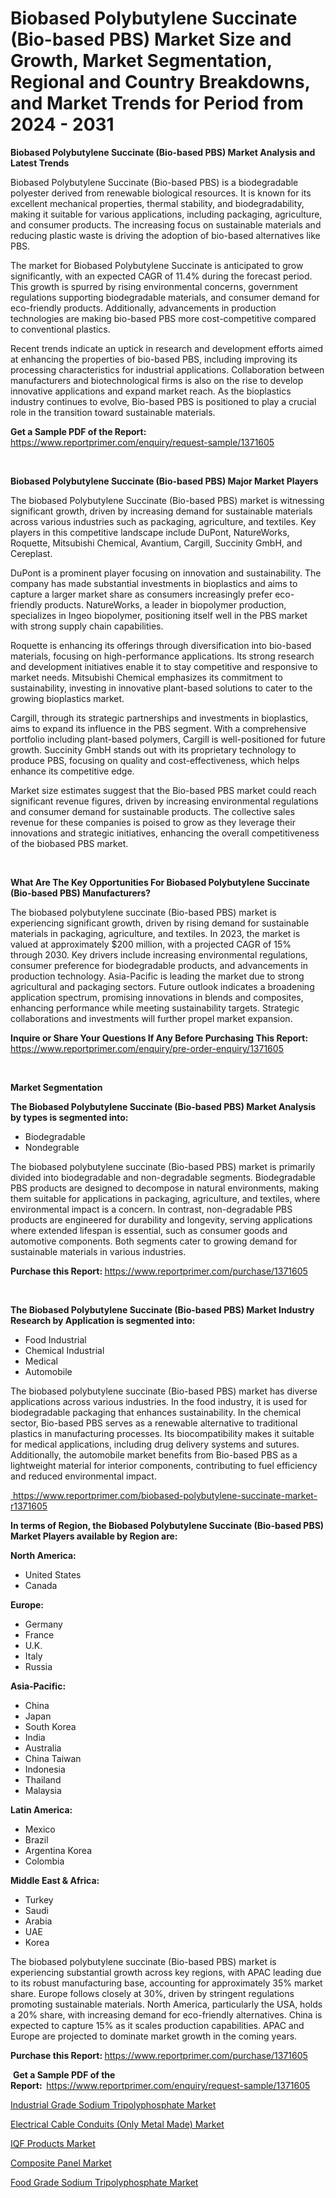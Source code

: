 <p><h1>Biobased Polybutylene Succinate (Bio-based PBS) Market Size and Growth, Market Segmentation, Regional and Country Breakdowns, and Market Trends for Period from 2024 -  2031</h1></p><p><strong>Biobased Polybutylene Succinate (Bio-based PBS) Market Analysis and Latest Trends</strong></p>
<p><p>Biobased Polybutylene Succinate (Bio-based PBS) is a biodegradable polyester derived from renewable biological resources. It is known for its excellent mechanical properties, thermal stability, and biodegradability, making it suitable for various applications, including packaging, agriculture, and consumer products. The increasing focus on sustainable materials and reducing plastic waste is driving the adoption of bio-based alternatives like PBS.</p><p>The market for Biobased Polybutylene Succinate is anticipated to grow significantly, with an expected CAGR of 11.4% during the forecast period. This growth is spurred by rising environmental concerns, government regulations supporting biodegradable materials, and consumer demand for eco-friendly products. Additionally, advancements in production technologies are making bio-based PBS more cost-competitive compared to conventional plastics.</p><p>Recent trends indicate an uptick in research and development efforts aimed at enhancing the properties of bio-based PBS, including improving its processing characteristics for industrial applications. Collaboration between manufacturers and biotechnological firms is also on the rise to develop innovative applications and expand market reach. As the bioplastics industry continues to evolve, Bio-based PBS is positioned to play a crucial role in the transition toward sustainable materials.</p></p>
<p><strong>Get a Sample PDF of the Report:&nbsp;</strong> <a href="https://www.reportprimer.com/enquiry/request-sample/1371605">https://www.reportprimer.com/enquiry/request-sample/1371605</a></p>
<p>&nbsp;</p>
<p><strong>Biobased Polybutylene Succinate (Bio-based PBS) Major Market Players</strong></p>
<p><p>The biobased Polybutylene Succinate (Bio-based PBS) market is witnessing significant growth, driven by increasing demand for sustainable materials across various industries such as packaging, agriculture, and textiles. Key players in this competitive landscape include DuPont, NatureWorks, Roquette, Mitsubishi Chemical, Avantium, Cargill, Succinity GmbH, and Cereplast.</p><p>DuPont is a prominent player focusing on innovation and sustainability. The company has made substantial investments in bioplastics and aims to capture a larger market share as consumers increasingly prefer eco-friendly products. NatureWorks, a leader in biopolymer production, specializes in Ingeo biopolymer, positioning itself well in the PBS market with strong supply chain capabilities.</p><p>Roquette is enhancing its offerings through diversification into bio-based materials, focusing on high-performance applications. Its strong research and development initiatives enable it to stay competitive and responsive to market needs. Mitsubishi Chemical emphasizes its commitment to sustainability, investing in innovative plant-based solutions to cater to the growing bioplastics market.</p><p>Cargill, through its strategic partnerships and investments in bioplastics, aims to expand its influence in the PBS segment. With a comprehensive portfolio including plant-based polymers, Cargill is well-positioned for future growth. Succinity GmbH stands out with its proprietary technology to produce PBS, focusing on quality and cost-effectiveness, which helps enhance its competitive edge.</p><p>Market size estimates suggest that the Bio-based PBS market could reach significant revenue figures, driven by increasing environmental regulations and consumer demand for sustainable products. The collective sales revenue for these companies is poised to grow as they leverage their innovations and strategic initiatives, enhancing the overall competitiveness of the biobased PBS market.</p></p>
<p>&nbsp;</p>
<p><strong>What Are The Key Opportunities For Biobased Polybutylene Succinate (Bio-based PBS) Manufacturers?</strong></p>
<p><p>The biobased polybutylene succinate (Bio-based PBS) market is experiencing significant growth, driven by rising demand for sustainable materials in packaging, agriculture, and textiles. In 2023, the market is valued at approximately $200 million, with a projected CAGR of 15% through 2030. Key drivers include increasing environmental regulations, consumer preference for biodegradable products, and advancements in production technology. Asia-Pacific is leading the market due to strong agricultural and packaging sectors. Future outlook indicates a broadening application spectrum, promising innovations in blends and composites, enhancing performance while meeting sustainability targets. Strategic collaborations and investments will further propel market expansion.</p></p>
<p><strong>Inquire or Share Your Questions If Any Before Purchasing This Report:</strong> <a href="https://www.reportprimer.com/enquiry/pre-order-enquiry/1371605">https://www.reportprimer.com/enquiry/pre-order-enquiry/1371605</a></p>
<p>&nbsp;</p>
<p><strong>Market Segmentation</strong></p>
<p><strong>The Biobased Polybutylene Succinate (Bio-based PBS) Market Analysis by types is segmented into:</strong></p>
<p><ul><li>Biodegradable</li><li>Nondegrable</li></ul></p>
<p><p>The biobased polybutylene succinate (Bio-based PBS) market is primarily divided into biodegradable and non-degradable segments. Biodegradable PBS products are designed to decompose in natural environments, making them suitable for applications in packaging, agriculture, and textiles, where environmental impact is a concern. In contrast, non-degradable PBS products are engineered for durability and longevity, serving applications where extended lifespan is essential, such as consumer goods and automotive components. Both segments cater to growing demand for sustainable materials in various industries.</p></p>
<p><strong>Purchase this Report:&nbsp;</strong><a href="https://www.reportprimer.com/purchase/1371605">https://www.reportprimer.com/purchase/1371605</a></p>
<p>&nbsp;</p>
<p><strong>The Biobased Polybutylene Succinate (Bio-based PBS) Market Industry Research by Application is segmented into:</strong></p>
<p><ul><li>Food Industrial</li><li>Chemical Industrial</li><li>Medical</li><li>Automobile</li></ul></p>
<p><p>The biobased polybutylene succinate (Bio-based PBS) market has diverse applications across various industries. In the food industry, it is used for biodegradable packaging that enhances sustainability. In the chemical sector, Bio-based PBS serves as a renewable alternative to traditional plastics in manufacturing processes. Its biocompatibility makes it suitable for medical applications, including drug delivery systems and sutures. Additionally, the automobile market benefits from Bio-based PBS as a lightweight material for interior components, contributing to fuel efficiency and reduced environmental impact.</p></p>
<p><a href="https://www.reportprimer.com/biobased-polybutylene-succinate-market-r1371605">&nbsp;https://www.reportprimer.com/biobased-polybutylene-succinate-market-r1371605</a></p>
<p><strong>In terms of Region, the Biobased Polybutylene Succinate (Bio-based PBS) Market Players available by Region are:</strong></p>
<p>
    <p> <strong> North America: </strong>
        <ul>
            <li>United States</li>
            <li>Canada</li>
        </ul>
        </p> 
    <p> <strong> Europe: </strong>
        <ul>
            <li>Germany</li>
            <li>France</li>
            <li>U.K.</li>
            <li>Italy</li>
            <li>Russia</li>
        </ul>
        </p> 
    <p> <strong> Asia-Pacific: </strong>
        <ul>
            <li>China</li>
            <li>Japan</li>
            <li>South Korea</li>
            <li>India</li>
            <li>Australia</li>
            <li>China Taiwan</li>
            <li>Indonesia</li>
            <li>Thailand</li>
            <li>Malaysia</li>
        </ul>
        </p> 
    <p> <strong> Latin America: </strong>
        <ul>
            <li>Mexico</li>
            <li>Brazil</li>
            <li>Argentina Korea</li>
            <li>Colombia</li>
        </ul>
        </p> 
    <p> <strong> Middle East & Africa: </strong>
        <ul>
            <li>Turkey</li>
            <li>Saudi</li>
            <li>Arabia</li>
            <li>UAE</li>
            <li>Korea</li>
        </ul>
    </p>
    </p>
<p><p>The biobased polybutylene succinate (Bio-based PBS) market is experiencing substantial growth across key regions, with APAC leading due to its robust manufacturing base, accounting for approximately 35% market share. Europe follows closely at 30%, driven by stringent regulations promoting sustainable materials. North America, particularly the USA, holds a 20% share, with increasing demand for eco-friendly alternatives. China is expected to capture 15% as it scales production capabilities. APAC and Europe are projected to dominate market growth in the coming years.</p></p>
<p><strong>Purchase this Report: </strong><a href="https://www.reportprimer.com/purchase/1371605">https://www.reportprimer.com/purchase/1371605</a></p>
<p>&nbsp;<strong>Get a Sample PDF of the Report:&nbsp;&nbsp;</strong><a href="https://www.reportprimer.com/enquiry/request-sample/1371605">https://www.reportprimer.com/enquiry/request-sample/1371605</a></p>
<p><strong></strong></p>
<p><p><a href="https://issuu.com/reportprime-2/docs/industrial-grade-sodium-tripolyphos_5e492ca179605a">Industrial Grade Sodium Tripolyphosphate Market</a></p><p><a href="https://medium.com/@afsanamia55/electrical-cable-conduits-only-metal-made-market-size-share-analysis-growth-trends-363890e23801">Electrical Cable Conduits (Only Metal Made) Market</a></p><p><a href="https://www.linkedin.com/pulse/iqf-products-market-global-regional-analysis-focus-region-country-level-efufe?trackingId=9sPYEqJgSH%2B5nVY93K%2BLDA%3D%3D">IQF Products Market</a></p><p><a href="https://www.linkedin.com/pulse/composite-panel-market-investigation-industry-evolution-forecast-wffqf?trackingId=7RyTBGY5R6CVAJ7vbxalMQ%3D%3D">Composite Panel Market</a></p><p><a href="https://issuu.com/reportprime-2/docs/food-grade-sodium-tripolyphosphate-_89bf8a0058eec8">Food Grade Sodium Tripolyphosphate Market</a></p></p>